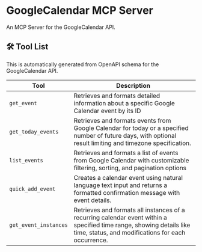 # GoogleCalendar MCP Server

An MCP Server for the GoogleCalendar API.

## 🛠️ Tool List

This is automatically generated from OpenAPI schema for the GoogleCalendar API.


| Tool | Description |
|------|-------------|
| `get_event` | Retrieves and formats detailed information about a specific Google Calendar event by its ID |
| `get_today_events` | Retrieves and formats events from Google Calendar for today or a specified number of future days, with optional result limiting and timezone specification. |
| `list_events` | Retrieves and formats a list of events from Google Calendar with customizable filtering, sorting, and pagination options |
| `quick_add_event` | Creates a calendar event using natural language text input and returns a formatted confirmation message with event details. |
| `get_event_instances` | Retrieves and formats all instances of a recurring calendar event within a specified time range, showing details like time, status, and modifications for each occurrence. |
